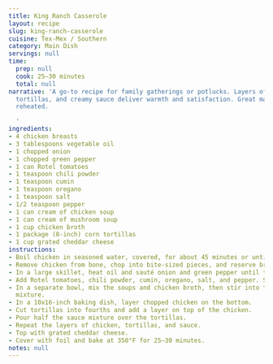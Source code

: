 ```yaml
---
title: King Ranch Casserole
layout: recipe
slug: king-ranch-casserole
cuisine: Tex-Mex / Southern
category: Main Dish
servings: null
time:
  prep: null
  cook: 25–30 minutes
  total: null
narrative: 'A go-to recipe for family gatherings or potlucks. Layers of tender chicken,
  tortillas, and creamy sauce deliver warmth and satisfaction. Great made ahead and
  reheated.

  '
ingredients:
- 4 chicken breasts
- 3 tablespoons vegetable oil
- 1 chopped onion
- 1 chopped green pepper
- 1 can Rotel tomatoes
- 1 teaspoon chili powder
- 1 teaspoon cumin
- 1 teaspoon oregano
- 1 teaspoon salt
- 1/2 teaspoon pepper
- 1 can cream of chicken soup
- 1 can cream of mushroom soup
- 1 cup chicken broth
- 1 package (8-inch) corn tortillas
- 1 cup grated cheddar cheese
instructions:
- Boil chicken in seasoned water, covered, for about 45 minutes or until tender.
- Remove chicken from bone, chop into bite-sized pieces, and reserve broth.
- In a large skillet, heat oil and sauté onion and green pepper until tender.
- Add Rotel tomatoes, chili powder, cumin, oregano, salt, and pepper. Stir to combine.
- In a separate bowl, mix the soups and chicken broth, then stir into the skillet
  mixture.
- In a 10x16-inch baking dish, layer chopped chicken on the bottom.
- Cut tortillas into fourths and add a layer on top of the chicken.
- Pour half the sauce mixture over the tortillas.
- Repeat the layers of chicken, tortillas, and sauce.
- Top with grated cheddar cheese.
- Cover with foil and bake at 350°F for 25–30 minutes.
notes: null
---
```

